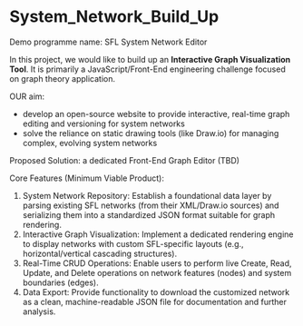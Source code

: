 # System_Network_Build_Up
Demo programme name: SFL System Network Editor

In this project, we would like to build up an **Interactive Graph Visualization Tool**. It is primarily a JavaScript/Front-End engineering challenge focused on graph theory application.

OUR aim:
- develop an open-source website to provide interactive, real-time graph editing and versioning for system networks
- solve the reliance on static drawing tools (like Draw.io) for managing complex, evolving system networks

Proposed Solution: a dedicated Front-End Graph Editor (TBD)

Core Features (Minimum Viable Product):
1. System Network Repository: Establish a foundational data layer by parsing existing SFL networks (from their XML/Draw.io sources) and serializing them into a standardized JSON format suitable for graph rendering.
2. Interactive Graph Visualization: Implement a dedicated rendering engine to display networks with custom SFL-specific layouts (e.g., horizontal/vertical cascading structures).
3. Real-Time CRUD Operations: Enable users to perform live Create, Read, Update, and Delete operations on network features (nodes) and system boundaries (edges).
4. Data Export: Provide functionality to download the customized network as a clean, machine-readable JSON file for documentation and further analysis.

